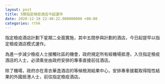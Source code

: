 ```yaml
---
layout: post
title: 5間指定檢疫酒店今起運作
date: 2020-12-18 22:40:22.000000000 +08:00
categories: rthk
---
```


指定檢疫酒店計劃下星期二全面實施，其中五間參與計劃的酒店，今日起提早以指定檢疫酒店模式運作。

為進一步減少檢疫人士接觸社區的機會，政府規定所有經機場抵港，入住指定檢疫酒店的人士，必須乘坐由政府安排的專車直接前往酒店。

除了機場，政府亦在青衣華逸酒店的等候檢測結果中心，安排專車接載取得陰性結果的外國抵港人士，前往指定檢疫酒店。
